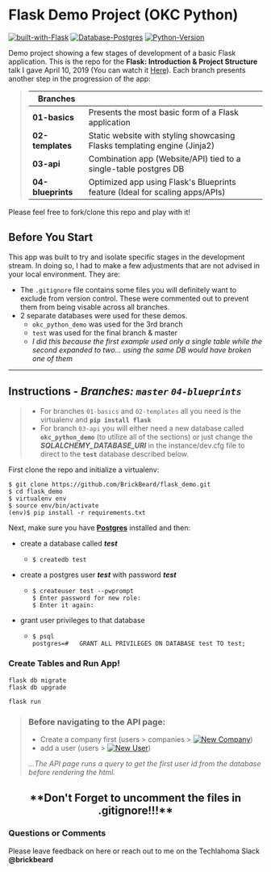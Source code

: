 # Flask Demo Project (OKC Python)

[![built-with-Flask](https://img.shields.io/badge/Built%20With-Flask%201.0.2-brightgreen.svg?style=flat-square)](http://flask.pocoo.org/) [![Database-Postgres](https://img.shields.io/badge/Database-Postgres-blue.svg?style=flat-square)](https://postgresapp.com/)  [![Python-Version](https://img.shields.io/badge/Python-3.7-orange.svg?style=flat-square)](https://www.python.org/downloads/) 

Demo project showing a few stages of development of a basic Flask application.  This is the repo for the **Flask: Introduction & Project Structure** talk I gave April 10, 2019 (You can watch it [Here](https://www.youtube.com/watch?v=gugxdGUD3KU&t=271s)).  Each branch presents another step in the progression of the app:

> |Branches| |
> |---|---|
> |**01-basics** | Presents the most basic form of a Flask application|
> |**02-templates** | Static website with styling showcasing Flasks templating engine (Jinja2)|
> |**03-api** | Combination app (Website/API) tied to a single-table postgres DB|
> |**04-blueprints** | Optimized app using Flask's Blueprints feature (Ideal for scaling apps/APIs)|

Please feel free to fork/clone this repo and play with it!  

## Before You Start
This app was built to try and isolate specific stages in the development stream.  In doing so, I had to make a few adjustments that are not advised in your local environment.  They are:
- The `.gitignore` file contains some files you will definitely want to exclude from version control.  These were commented out to prevent them from being visable across all branches. 
- 2 separate databases were used for these demos.  
  -  `okc_python_demo` was used for the 3rd branch
  -  `test` was used for the final branch & master 
  -  *I did this because the first example used only a single table while the second expanded to two... using the same DB would have broken one of them*

---

## Instructions - *Branches:* *`master`*  *`04-blueprints`*
> - For branches  `01-basics` and `02-templates` all you need is the virtualenv and **`pip install flask`**
> - For branch `03-api` you will either need a new database called **`okc_python_demo`** (to utilize all of the sections) or just change the ***SQLALCHEMY_DATABASE_URI*** in the instance/dev.cfg file to direct to the **`test`** database described below.

First clone the repo and initialize a virtualenv:
```
$ git clone https://github.com/BrickBeard/flask_demo.git
$ cd flask_demo
$ virtualenv env
$ source env/bin/activate
(env)$ pip install -r requirements.txt
```
Next, make sure you have **[Postgres](https://postgresapp.com/)** installed and then:
-  create a database called ***test***
   -  ```
      $ createdb test
      ```
-  create a postgres user ***test*** with password ***test***
   -  ```
      $ createuser test --pwprompt
      $ Enter password for new role:
      $ Enter it again:
      ```
-  grant user privileges to that database
   -  ```
      $ psql
      postgres=#   GRANT ALL PRIVILEGES ON DATABASE test TO test; 
      ```

### Create Tables and Run App!

```
flask db migrate
flask db upgrade

flask run
```
> ### Before navigating to the API page:
> - Create a company first (users > companies > [![New Company](https://img.shields.io/badge/New_Company_+-blue.svg?style=round-square)](#)) 
> - add a user (users > [![New User](https://img.shields.io/badge/New_User_+-blue.svg?style=round-square)](#))
> 
> *...The API page runs a query to get the first user id from the database before rendering the html.*
  
  
<h2 align="center">**Don't Forget to uncomment the files in .gitignore!!!**</h2>


### Questions or Comments

Please leave feedback on here or reach out to me on the Techlahoma Slack **@brickbeard**
